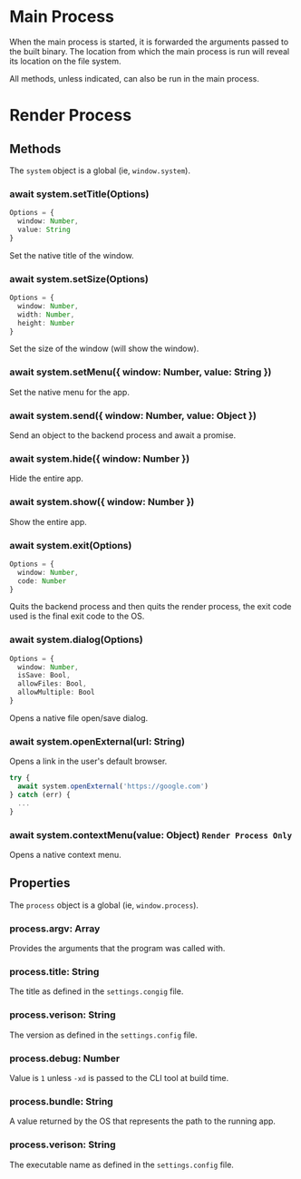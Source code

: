 
# Main Process
When the main process is started, it is forwarded the arguments
passed to the built binary. The location from which the main
process is run will reveal its location on the file system.

All methods, unless indicated, can also be run in the main process.

# Render Process

## Methods
The `system` object is a global (ie, `window.system`).

### await system.setTitle(Options)
```ts
Options = {
  window: Number,
  value: String
}
```
Set the native title of the window.

### await system.setSize(Options)
```ts
Options = {
  window: Number,
  width: Number,
  height: Number
}
```
Set the size of the window (will show the window).

### await system.setMenu({ window: Number, value: String })
Set the native menu for the app.

### await system.send({ window: Number, value: Object })
Send an object to the backend process and await a promise.

### await system.hide({ window: Number })
Hide the entire app.

### await system.show({ window: Number })
Show the entire app.

### await system.exit(Options)
```ts
Options = {
  window: Number,
  code: Number
}
```

Quits the backend process and then quits the render process,
the exit code used is the final exit code to the OS.

### await system.dialog(Options)

```ts
Options = {
  window: Number,
  isSave: Bool,
  allowFiles: Bool,
  allowMultiple: Bool
}
```

Opens a native file open/save dialog.

### await system.openExternal(url: String)
Opens a link in the user's default browser.

```js
try {
  await system.openExternal('https://google.com')
} catch (err) {
  ...
}
```

### await system.contextMenu(value: Object) `Render Process Only`
Opens a native context menu.

## Properties
The `process` object is a global (ie, `window.process`).

### process.argv: Array<String>
Provides the arguments that the program was called with.

### process.title: String
The title as defined in the `settings.congig` file.

### process.verison: String
The version as defined in the `settings.config` file.

### process.debug: Number
Value is `1` unless `-xd` is passed to the CLI tool at build time.

### process.bundle: String
A value returned by the OS that represents the path to the running app.

### process.verison: String
The executable name as defined in the `settings.config` file.
